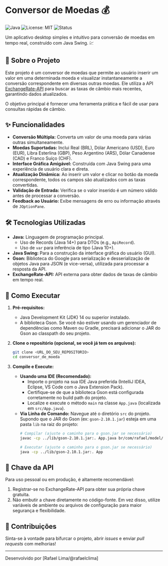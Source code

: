 # Conversor de Moedas 💰

![Java](https://img.shields.io/badge/Java-14%2B-blue?style=for-the-badge&logo=openjdk)
![License: MIT](https://img.shields.io/badge/License-MIT-yellow.svg?style=for-the-badge)
![Status](https://img.shields.io/badge/Status-Em%20Desenvolvimento-green?style=for-the-badge)

Um aplicativo desktop simples e intuitivo para conversão de moedas em tempo real, construído com Java Swing. 💹

## 📖 Sobre o Projeto

Este projeto é um conversor de moedas que permite ao usuário inserir um valor em uma determinada moeda e visualizar instantaneamente a conversão correspondente em diversas outras moedas. Ele utiliza a API [ExchangeRate-API](https://www.exchangerate-api.com/) para buscar as taxas de câmbio mais recentes, garantindo dados atualizados.

O objetivo principal é fornecer uma ferramenta prática e fácil de usar para consultas rápidas de câmbio.

## ✨ Funcionalidades

*   **Conversão Múltipla:** Converta um valor de uma moeda para várias outras simultaneamente.
*   **Moedas Suportadas:** Inclui Real (BRL), Dólar Americano (USD), Euro (EUR), Libra Esterlina (GBP), Peso Argentino (ARS), Dólar Canadense (CAD) e Franco Suíço (CHF).
*   **Interface Gráfica Amigável:** Construída com Java Swing para uma experiência de usuário clara e direta.
*   **Atualização Dinâmica:** Ao inserir um valor e clicar no botão da moeda correspondente, todos os campos são atualizados com as taxas convertidas.
*   **Validação de Entrada:** Verifica se o valor inserido é um número válido antes de processar a conversão.
*   **Feedback ao Usuário:** Exibe mensagens de erro ou informação através de `JOptionPane`.

## 🛠️ Tecnologias Utilizadas

*   **Java:** Linguagem de programação principal.
    *   Uso de Records (Java 14+) para DTOs (e.g., `ApiRecord`).
    *   Uso de `var` para inferência de tipo (Java 10+).
*   **Java Swing:** Para a construção da interface gráfica do usuário (GUI).
*   **Gson:** Biblioteca do Google para serialização e desserialização de objetos Java para JSON (e vice-versa), utilizada para processar a resposta da API.
*   **ExchangeRate-API:** API externa para obter dados de taxas de câmbio em tempo real.

## 🚀 Como Executar

1.  **Pré-requisitos:**
    *   Java Development Kit (JDK) 14 ou superior instalado.
    *   A biblioteca Gson. Se você não estiver usando um gerenciador de dependências como Maven ou Gradle, precisará adicionar o JAR do Gson ao classpath do seu projeto.

2.  **Clone o repositório (opcional, se você já tem os arquivos):**
    ```bash
    git clone <URL_DO_SEU_REPOSITORIO>
    cd conversor_de_moeda
    ```

3.  **Compile e Execute:**
    *   **Usando uma IDE (Recomendado):**
        *   Importe o projeto na sua IDE Java preferida (IntelliJ IDEA, Eclipse, VS Code com o Java Extension Pack).
        *   Certifique-se de que a biblioteca Gson está configurada corretamente no build path do projeto.
        *   Localize e execute o método `main` na classe `App.java` (localizada em `src/App.java`).
    *   **Via Linha de Comando:**
        Navegue até o diretório `src` do projeto. Supondo que o JAR do Gson (ex: `gson-2.10.1.jar`) esteja em uma pasta `lib` na raiz do projeto:
        ```bash
        # Compilar (ajuste o caminho para o gson.jar se necessário)
        javac -cp ../lib/gson-2.10.1.jar:. App.java br/com/rafael/model/Moeda.java br/com/rafael/services/CurrencyApi.java br/com/rafael/services/ApiRecord.java br/com/rafael/view/Separador.java

        # Executar (ajuste o caminho para o gson.jar se necessário)
        java -cp ../lib/gson-2.10.1.jar:. App
        ```

## 🔑 Chave da API

Para uso pessoal ou em produção, é altamente recomendável:
1.  Registrar-se no ExchangeRate-API para obter sua própria chave gratuita.
2.  Não embutir a chave diretamente no código-fonte. Em vez disso, utilize variáveis de ambiente ou arquivos de configuração para maior segurança e flexibilidade.

## 🤝 Contribuições

Sinta-se à vontade para bifurcar o projeto, abrir *issues* e enviar *pull requests* com melhorias!

---

Desenvolvido por [Rafael Lima/@rafaelclima]